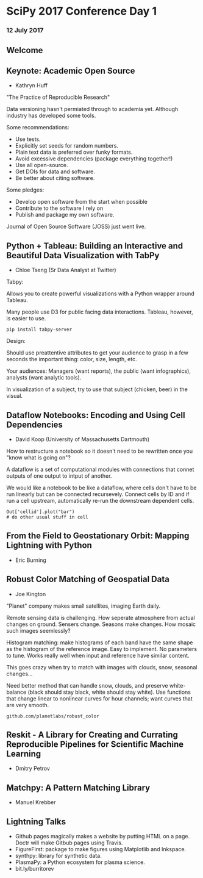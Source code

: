# SciPy 2017 Conference Day 1
### 12 July 2017

## Welcome

## Keynote: Academic Open Source
- Kathryn Huff

"The Practice of Reproducible Research"

Data versioning hasn't permiated through to academia yet. Although industry has developed some tools.

Some recommendations:
- Use tests.
- Explicitly set seeds for random numbers.
- Plain text data is preferred over funky formats.
- Avoid excessive dependencies (package everything together!)
- Use all open-source.
- Get DOIs for data and software.
- Be better about citing software.

Some pledges:
- Develop open software from the start when possible
- Contribute to the software I rely on
- Publish and package my own software.

Journal of Open Source Software (JOSS) just went live.

## Python + Tableau: Building an Interactive and Beautiful Data Visualization with TabPy
- Chloe Tseng  (Sr Data Analyst at Twitter)

Tabpy:

Allows you to create powerful visualizations with a Python wrapper around Tableau. 

Many people use D3 for public facing data interactions. Tableau, however, is easier to use.

	pip install tabpy-server

Design:

Should use preattentive attributes to get your audience to grasp in a few seconds the important thing: color, size, length, etc.

Your audiences: Managers (want reports), the public (want infographics), analysts (want analytic tools). 

In visualization of a subject, try to use that subject (chicken, beer) in the visual. 

## Dataflow Notebooks: Encoding and Using Cell Dependencies
- David Koop (University of Massachusetts Dartmouth)

How to restructure a notebook so it doesn't need to be rewritten once you "know what is going on"?

A dataflow is a set of computational modules with connections that connet outputs of one output to intput of another. 

We would like a notebook to be like a dataflow, where cells don't have to be run linearly but can be connected recursevely. Connect cells by ID and if run a cell upstream, automatically re-run the downstream dependent cells.

	Out['cellid'].plot("bar")
	# do other usual stuff in cell

## From the Field to Geostationary Orbit: Mapping Lightning with Python
- Eric Burning

## Robust Color Matching of Geospatial Data
- Joe Kington

"Planet" company makes small satellites, imaging Earth daily.

Remote sensing data is challenging. How seperate atmosphere from actual changes on ground. Sensers change. Seasons make changes. How mosaic such images seemlessly?

Histogram matching: make histograms of each band have the same shape as the histogram of the reference image.  Easy to implement. No parameters to tune. Works really well when input and reference have similar content.

This goes crazy when try to match with images with clouds, snow, seasonal changes...

Need better method that can handle snow, clouds, and preserve white-balance (black should stay black, white should stay white). Use functions that change linear to nonlinear curves for hour channels; want curves that are very smooth. 

	github.com/planetlabs/robust_color

## Reskit - A Library for Creating and Currating Reproducible Pipelines for Scientific Machine Learning
- Dmitry Petrov

## Matchpy: A Pattern Matching Library
- Manuel Krebber

## Lightning Talks

- Github pages magically makes a website by putting HTML on a page.  Doctr will make Gitbub pages using Travis.
- FigureFirst: package to make figures using Matplotlib and Inkspace.
- synthpy: library for synthetic data. 
- PlasmaPy: a Python ecosystem for plasma science. 
- bit.ly/burritorev








